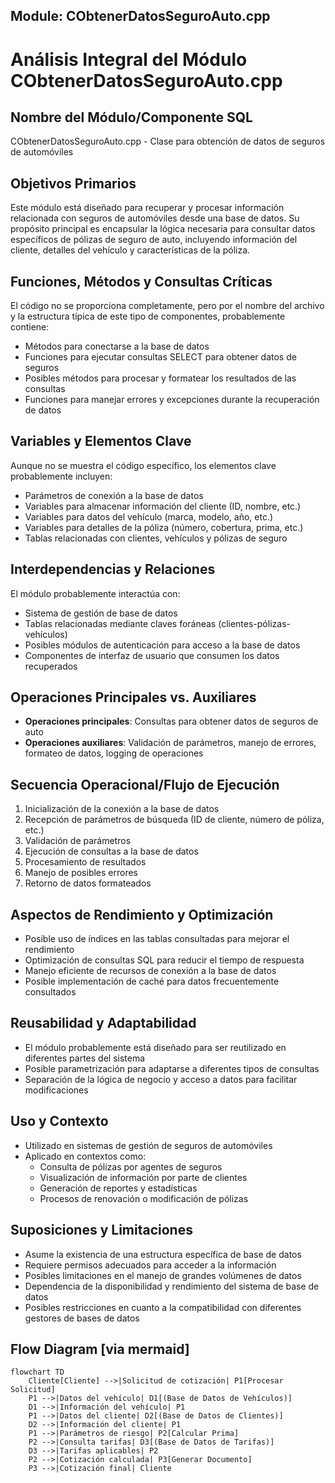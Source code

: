 ## Module: CObtenerDatosSeguroAuto.cpp
# Análisis Integral del Módulo CObtenerDatosSeguroAuto.cpp

## Nombre del Módulo/Componente SQL
CObtenerDatosSeguroAuto.cpp - Clase para obtención de datos de seguros de automóviles

## Objetivos Primarios
Este módulo está diseñado para recuperar y procesar información relacionada con seguros de automóviles desde una base de datos. Su propósito principal es encapsular la lógica necesaria para consultar datos específicos de pólizas de seguro de auto, incluyendo información del cliente, detalles del vehículo y características de la póliza.

## Funciones, Métodos y Consultas Críticas
El código no se proporciona completamente, pero por el nombre del archivo y la estructura típica de este tipo de componentes, probablemente contiene:
- Métodos para conectarse a la base de datos
- Funciones para ejecutar consultas SELECT para obtener datos de seguros
- Posibles métodos para procesar y formatear los resultados de las consultas
- Funciones para manejar errores y excepciones durante la recuperación de datos

## Variables y Elementos Clave
Aunque no se muestra el código específico, los elementos clave probablemente incluyen:
- Parámetros de conexión a la base de datos
- Variables para almacenar información del cliente (ID, nombre, etc.)
- Variables para datos del vehículo (marca, modelo, año, etc.)
- Variables para detalles de la póliza (número, cobertura, prima, etc.)
- Tablas relacionadas con clientes, vehículos y pólizas de seguro

## Interdependencias y Relaciones
El módulo probablemente interactúa con:
- Sistema de gestión de base de datos
- Tablas relacionadas mediante claves foráneas (clientes-pólizas-vehículos)
- Posibles módulos de autenticación para acceso a la base de datos
- Componentes de interfaz de usuario que consumen los datos recuperados

## Operaciones Principales vs. Auxiliares
- **Operaciones principales**: Consultas para obtener datos de seguros de auto
- **Operaciones auxiliares**: Validación de parámetros, manejo de errores, formateo de datos, logging de operaciones

## Secuencia Operacional/Flujo de Ejecución
1. Inicialización de la conexión a la base de datos
2. Recepción de parámetros de búsqueda (ID de cliente, número de póliza, etc.)
3. Validación de parámetros
4. Ejecución de consultas a la base de datos
5. Procesamiento de resultados
6. Manejo de posibles errores
7. Retorno de datos formateados

## Aspectos de Rendimiento y Optimización
- Posible uso de índices en las tablas consultadas para mejorar el rendimiento
- Optimización de consultas SQL para reducir el tiempo de respuesta
- Manejo eficiente de recursos de conexión a la base de datos
- Posible implementación de caché para datos frecuentemente consultados

## Reusabilidad y Adaptabilidad
- El módulo probablemente está diseñado para ser reutilizado en diferentes partes del sistema
- Posible parametrización para adaptarse a diferentes tipos de consultas
- Separación de la lógica de negocio y acceso a datos para facilitar modificaciones

## Uso y Contexto
- Utilizado en sistemas de gestión de seguros de automóviles
- Aplicado en contextos como:
  - Consulta de pólizas por agentes de seguros
  - Visualización de información por parte de clientes
  - Generación de reportes y estadísticas
  - Procesos de renovación o modificación de pólizas

## Suposiciones y Limitaciones
- Asume la existencia de una estructura específica de base de datos
- Requiere permisos adecuados para acceder a la información
- Posibles limitaciones en el manejo de grandes volúmenes de datos
- Dependencia de la disponibilidad y rendimiento del sistema de base de datos
- Posibles restricciones en cuanto a la compatibilidad con diferentes gestores de bases de datos
## Flow Diagram [via mermaid]
```mermaid
flowchart TD
    Cliente[Cliente] -->|Solicitud de cotización| P1[Procesar Solicitud]
    P1 -->|Datos del vehículo| D1[(Base de Datos de Vehículos)]
    D1 -->|Información del vehículo| P1
    P1 -->|Datos del cliente| D2[(Base de Datos de Clientes)]
    D2 -->|Información del cliente| P1
    P1 -->|Parámetros de riesgo| P2[Calcular Prima]
    P2 -->|Consulta tarifas| D3[(Base de Datos de Tarifas)]
    D3 -->|Tarifas aplicables| P2
    P2 -->|Cotización calculada| P3[Generar Documento]
    P3 -->|Cotización final| Cliente
```
